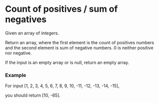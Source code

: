 # Count of positives / sum of negatives

Given an array of integers.

Return an array, where the first element is the count of positives numbers and the second element is sum of negative numbers. 0 is neither positive nor negative.

If the input is an empty array or is null, return an empty array.

### Example

For input [1, 2, 3, 4, 5, 6, 7, 8, 9, 10, -11, -12, -13, -14, -15], 

you should return [10, -65].

